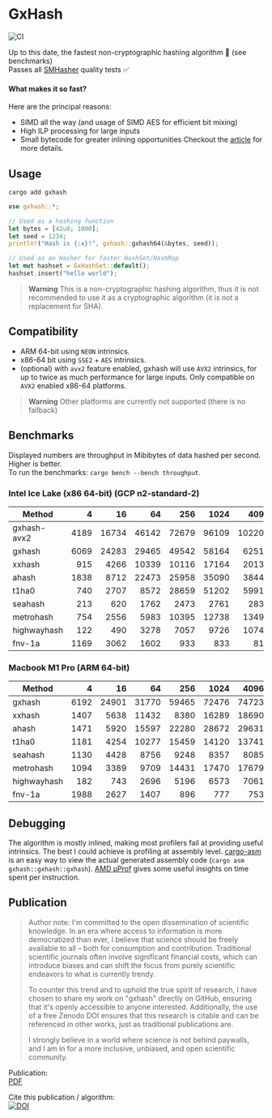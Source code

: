 # GxHash
![CI](https://github.com/ogxd/gxhash-rust/actions/workflows/rust.yml/badge.svg)

Up to this date, the fastest non-cryptographic hashing algorithm 🚀 (see benchmarks)  
Passes all [SMHasher](https://github.com/rurban/smhasher) quality tests ✅

#### What makes it so fast?
Here are the principal reasons:
- SIMD all the way (and usage of SIMD AES for efficient bit mixing)
- High ILP processing for large inputs
- Small bytecode for greater inlining opportunities
Checkout the [article](https://github.com/ogxd/gxhash-rust/blob/main/article/article.pdf) for more details.

## Usage
```
cargo add gxhash
```

```rust
use gxhash::*;

// Used as a hashing function
let bytes = [42u8; 1000];
let seed = 1234;
println!("Hash is {:x}!", gxhash::gxhash64(&bytes, seed));

// Used as an Hasher for faster HashSet/HashMap
let mut hashset = GxHashSet::default();
hashset.insert("hello world");
```

> **Warning**
> This is a non-cryptographic hashing algorithm, thus it is not recommended to use it as a cryptographic algorithm (it is not a replacement for SHA).

## Compatibility
- ARM 64-bit using `NEON` intrinsics.
- x86-64 bit using `SSE2` + `AES` intrinsics.
- (optional) with `avx2` feature enabled, gxhash will use `AVX2` intrinsics, for up to twice as much performance for large inputs. Only compatible on `AVX2` enabled x86-64 platforms.

> **Warning**
> Other platforms are currently not supported (there is no fallback)

## Benchmarks
Displayed numbers are throughput in Mibibytes of data hashed per second. Higher is better.  
To run the benchmarks: `cargo bench --bench throughput`.

### Intel Ice Lake (x86 64-bit) (GCP n2-standard-2)

| Method      |    4 |    16 |    64 |   256 |  1024 |   4096 |  16384 |
|-------------|-----:|------:|------:|------:|------:|-------:|-------:|
| gxhash-avx2 | 4189 | 16734 | 46142 | 72679 | 96109 | 102202 | 100845 |
| gxhash      | 6069 | 24283 | 29465 | 49542 | 58164 |  62511 |  64281 |
| xxhash      |  915 |  4266 | 10339 | 10116 | 17164 |  20135 |  22834 |
| ahash       | 1838 |  8712 | 22473 | 25958 | 35090 |  38440 |  39308 |
| t1ha0       |  740 |  2707 |  8572 | 28659 | 51202 |  59918 |  65902 |
| seahash     |  213 |   620 |  1762 |  2473 |  2761 |   2837 |   2860 |
| metrohash   |  754 |  2556 |  5983 | 10395 | 12738 |  13492 |  13624 |
| highwayhash |  122 |   490 |  3278 |  7057 |  9726 |  10743 |  11036 |
| fnv-1a      | 1169 |  3062 |  1602 |   933 |   833 |    811 |    808 |

### Macbook M1 Pro (ARM 64-bit)

| Method      |    4 |    16 |    64 |   256 |  1024 |  4096 |  16384 |
|-------------|-----:|------:|------:|------:|------:|------:|-------:|
| gxhash      | 6192 | 24901 | 31770 | 59465 | 72476 | 74723 |  76746 |
| xxhash      | 1407 |  5638 | 11432 |  8380 | 16289 | 18690 |  19310 |
| ahash       | 1471 |  5920 | 15597 | 22280 | 28672 | 29631 |  31174 |
| t1ha0       | 1181 |  4254 | 10277 | 15459 | 14120 | 13741 |  13743 |
| seahash     | 1130 |  4428 |  8756 |  9248 |  8357 |  8085 |   8056 |
| metrohash   | 1094 |  3389 |  9709 | 14431 | 17470 | 17679 |  17931 |
| highwayhash |  182 |   743 |  2696 |  5196 |  6573 |  7061 |   7170 |
| fnv-1a      | 1988 |  2627 |  1407 |   896 |   777 |   753 |    745 |

## Debugging
The algorithm is mostly inlined, making most profilers fail at providing useful intrinsics. The best I could achieve is profiling at assembly level. [cargo-asm](https://github.com/gnzlbg/cargo-asm) is an easy way to view the actual generated assembly code (`cargo asm gxhash::gxhash::gxhash`). [AMD μProf](https://www.amd.com/en/developer/uprof.html) gives some useful insights on time spent per instruction.

## Publication
> Author note:
> I'm committed to the open dissemination of scientific knowledge. In an era where access to information is more democratized than ever, I believe that science should be freely available to all – both for consumption and contribution. Traditional scientific journals often involve significant financial costs, which can introduce biases and can shift the focus from purely scientific endeavors to what is currently trendy. 
>
> To counter this trend and to uphold the true spirit of research, I have chosen to share my work on "gxhash" directly on GitHub, ensuring that it's openly accessible to anyone interested. Additionally, the use of a free Zenodo DOI ensures that this research is citable and can be referenced in other works, just as traditional publications are. 
>
> I strongly believe in a world where science is not behind paywalls, and I am in for a more inclusive, unbiased, and open scientific community.

Publication:  
[PDF](https://github.com/ogxd/gxhash-rust/blob/main/article/article.pdf)

Cite this publication / algorithm:  
[![DOI](https://zenodo.org/badge/690754256.svg)](https://zenodo.org/badge/latestdoi/690754256)
